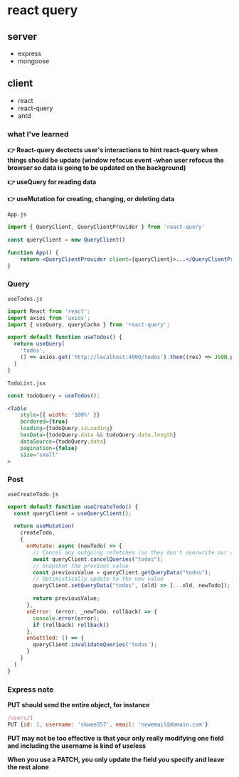 # react query

## server

+ express
+ mongoose

## client

+ react
+ react-query
+ antd

### what I've learned

**👉 React-query dectects user's interactions to hint react-query when things should be update (window refocus event -when user refocus the browser so data is going to be updated on the background)**

**👉 useQuery for reading data**

**👉 useMutation for creating, changing, or  deleting data**

`App.js`

```jsx
import { QueryClient, QueryClientProvider } from 'react-query'

const queryClient = new QueryClient()

function App() {
    return <QueryClientProvider client={queryClient}>...</QueryClientProvider>
}
```

### Query

`useTodos.js`

```js
import React from 'react';
import axios from 'axios';
import { useQuery, queryCache } from 'react-query';

export default function useTodos() {
  return useQuery(
    'todos',
    () => axios.get('http://localhost:4000/todos').then((res) => JSON.parse(res.data)),
  )
}
```

`TodoList.jsx`

```jsx
const todoQuery = useTodos();

<Table
    style={{ width: '100%' }}
    bordered={true}
    loading={todoQuery.isLoading}
    hasData={todoQuery.data && todoQuery.data.length}
    dataSource={todoQuery.data}
    pagination={false}
    size="small"
>
```

### Post

`useCreateTodo.js`

```js
export default function useCreateTodo() {
  const queryClient = useQueryClient();

  return useMutation(
    createTodo,
    {
      onMutate: async (newTodo) => {
        // Cancel any outgoing refetches (so they don't overwrite our optimistic update)
        await queryClient.cancelQueries("todos");
        // Snapshot the previous value
        const previousValue = queryClient.getQueryData("todos");
        // Optimistically update to the new value
        queryClient.setQueryData("todos", (old) => [...old, newTodo]);

        return previousValue;
      },
      onError: (error, _newTodo, rollback) => {
        console.error(error);
        if (rollback) rollback()
      },
      onSettled: () => {
        queryClient.invalidateQueries('todos');
      }
    }
  )
}
```

### Express note

**PUT should send the entire object, for instance**

```js
/users/1
PUT {id: 1, username: 'skwee357', email: 'newemail@domain.com'}
```

**PUT may not be too effective is that your only really modifying one field and including the username is kind of useless**

**When you use a PATCH, you only update the field you specify and leave the rest alone**
